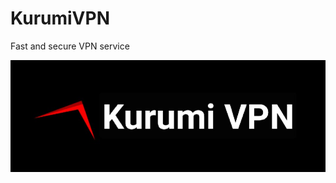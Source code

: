 # KurumiVPN
Fast and secure VPN service

![This is an image](https://github.com/MrRanMao/KurumiVPN/raw/main/-213679_temp.jpg)
